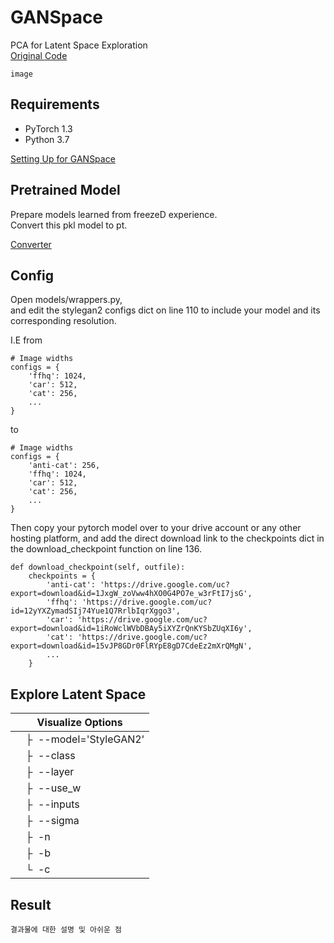 # GANSpace
PCA for Latent Space Exploration  
[Original Code](https://github.com/harskish/ganspace)  

```
image
```

## Requirements
- PyTorch 1.3
- Python 3.7

[Setting Up  for GANSpace](https://github.com/harskish/ganspace/blob/master/SETUP.md)

## Pretrained Model
Prepare models learned from freezeD experience.  
Convert this pkl model to pt.  

[Converter](https://github.com/BOAZ-bigdata/17th_Conference_AntiAginGAN-for-Cat/tree/main/utils/converter)  

## Config
Open models/wrappers.py,  
and edit the stylegan2 configs dict on line 110 to include your model and its corresponding resolution.  

I.E from
```
# Image widths
configs = {
    'ffhq': 1024,
    'car': 512,
    'cat': 256,
    ...
}
```
to
```
# Image widths
configs = {
    'anti-cat': 256,
    'ffhq': 1024,
    'car': 512,
    'cat': 256,
    ...
}
```

Then copy your pytorch model over to your drive account or any other hosting platform, and add the direct download link to the checkpoints dict in the download_checkpoint function on line 136.
```
def download_checkpoint(self, outfile):
    checkpoints = {
        'anti-cat': 'https://drive.google.com/uc?export=download&id=1JxgW_zoVww4hXO0G4PO7e_w3rFtI7jsG',
        'ffhq': 'https://drive.google.com/uc?id=12yYXZymadSIj74Yue1Q7RrlbIqrXggo3',
        'car': 'https://drive.google.com/uc?export=download&id=1iRoWclWVbDBAy5iXYZrQnKYSbZUqXI6y',
        'cat': 'https://drive.google.com/uc?export=download&id=15vJP8GDr0FlRYpE8gD7CdeEz2mXrQMgN',
        ...
    }
```

## Explore Latent Space

| Visualize Options |  
| ----------  |
| &ensp;&ensp;&boxvr;&nbsp; --model='StyleGAN2'  |
| &ensp;&ensp;&boxvr;&nbsp; --class  |
| &ensp;&ensp;&boxvr;&nbsp; --layer  |
| &ensp;&ensp;&boxvr;&nbsp; --use_w |
| &ensp;&ensp;&boxvr;&nbsp; --inputs  |
| &ensp;&ensp;&boxvr;&nbsp; --sigma  |
| &ensp;&ensp;&boxvr;&nbsp; -n  |
| &ensp;&ensp;&boxvr;&nbsp; -b  |
| &ensp;&ensp;&boxur;&nbsp; -c  |


## Result


```
결과물에 대한 설명 및 아쉬운 점
```
